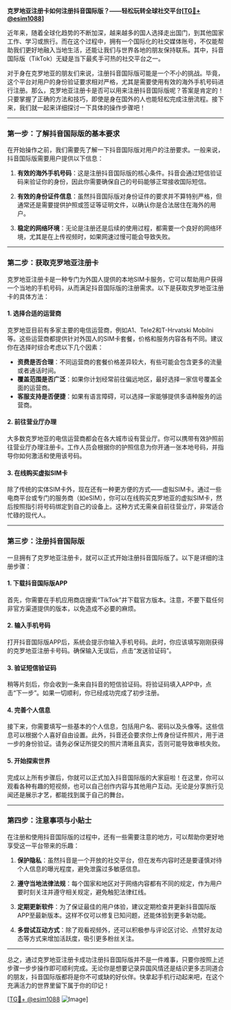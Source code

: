 **克罗地亚注册卡如何注册抖音国际版？——轻松玩转全球社交平台[[TG💪+ @esim1088](https://t.me/s/esim1088)]**

近年来，随着全球化趋势的不断加深，越来越多的国人选择走出国门，到其他国家工作、学习或旅行。而在这个过程中，拥有一个国际化的社交媒体账号，不仅能帮助我们更好地融入当地生活，还能让我们与世界各地的朋友保持联系。其中，抖音国际版（TikTok）无疑是当下最炙手可热的社交平台之一。

对于身在克罗地亚的朋友们来说，注册抖音国际版可能是一个不小的挑战。毕竟，这个平台对用户的身份验证要求相对严格，尤其是需要使用有效的海外手机号码进行注册。那么，克罗地亚注册卡是否可以用来注册抖音国际版呢？答案是肯定的！只要掌握了正确的方法和技巧，即使是身在国外的人也能轻松完成注册流程。接下来，我们就一起来详细探讨一下具体的操作步骤吧！

---

### **第一步：了解抖音国际版的基本要求**

在开始操作之前，我们需要先了解一下抖音国际版对用户的注册要求。一般来说，抖音国际版需要用户提供以下信息：

1. **有效的海外手机号码**：这是注册抖音国际版的核心条件。抖音会通过短信验证码来验证你的身份，因此你需要确保自己的号码能够正常接收国际短信。
   
2. **有效的身份证件信息**：虽然抖音国际版对身份证件的要求并不算特别严格，但通常还是需要提供护照或签证等证明文件，以确认你是合法居住在海外的用户。

3. **稳定的网络环境**：无论是注册还是后续的使用过程，都需要一个良好的网络环境，尤其是在上传视频时，如果网速过慢可能会导致失败。

---

### **第二步：获取克罗地亚注册卡**

克罗地亚注册卡是一种专门为外国人提供的本地SIM卡服务，它可以帮助用户获得一个当地的手机号码，从而满足抖音国际版的注册需求。以下是获取克罗地亚注册卡的具体方法：

#### **1. 选择合适的运营商**
克罗地亚目前有多家主要的电信运营商，例如A1、Tele2和T-Hrvatski Mobilni等。这些运营商都提供针对外国人的SIM卡套餐，价格和服务内容各有不同。建议你在选择时综合考虑以下几个因素：
- **资费是否合理**：不同运营商的套餐价格差异较大，有些可能会包含更多的流量或者通话时间。
- **覆盖范围是否广泛**：如果你计划经常前往偏远地区，最好选择一家信号覆盖全面的运营商。
- **客服支持是否便捷**：如果有语言障碍，可以选择一家能够提供多语种服务的运营商。

#### **2. 前往营业厅办理**
大多数克罗地亚的电信运营商都会在各大城市设有营业厅。你可以携带有效护照前往营业厅办理注册卡。工作人员会根据你的护照信息为你开通一张本地号码，并指导你如何激活和使用该号码。

#### **3. 在线购买虚拟SIM卡**
除了传统的实体SIM卡外，现在还有一种更方便的方式——虚拟SIM卡。通过一些电商平台或专门的服务商（如eSIM），你可以在线购买克罗地亚的虚拟SIM卡，然后按照指引将号码绑定到自己的设备上。这种方式无需亲自前往营业厅，非常适合忙碌的现代人。

---

### **第三步：注册抖音国际版**

一旦拥有了克罗地亚注册卡，就可以正式开始注册抖音国际版了。以下是详细的注册步骤：

#### **1. 下载抖音国际版APP**
首先，你需要在手机应用商店搜索“TikTok”并下载官方版本。注意，不要下载任何非官方渠道提供的版本，以免造成不必要的麻烦。

#### **2. 输入手机号码**
打开抖音国际版APP后，系统会提示你输入手机号码。此时，你应该填写刚刚获得的克罗地亚注册卡号码。确保输入无误后，点击“发送验证码”。

#### **3. 验证短信验证码**
稍等片刻后，你会收到一条来自抖音的短信验证码。将验证码填入APP中，点击“下一步”。如果一切顺利，你已经成功完成了初步注册。

#### **4. 完善个人信息**
接下来，你需要填写一些基本的个人信息，包括用户名、密码以及头像等。这些信息可以根据个人喜好自由设置。此外，抖音还会要求你上传身份证件照片，用于进一步的身份验证。请务必保证所提交的照片清晰且真实，否则可能导致审核失败。

#### **5. 开始探索世界**
完成以上所有步骤后，你就可以正式加入抖音国际版的大家庭啦！在这里，你可以观看各种有趣的短视频，也可以自己创作内容与其他用户互动。无论是分享旅行见闻还是展示才艺，都能找到属于自己的舞台。

---

### **第四步：注意事项与小贴士**

在注册和使用抖音国际版的过程中，还有一些需要注意的地方，可以帮助你更好地享受这一平台带来的乐趣：

1. **保护隐私**：虽然抖音是一个开放的社交平台，但在发布内容时还是要谨慎对待个人信息的曝光程度，避免泄露过多敏感信息。

2. **遵守当地法律法规**：每个国家和地区对于网络内容都有不同的规定，作为用户要时刻关注并遵守相关规定，避免触犯法律红线。

3. **定期更新软件**：为了保证最佳的用户体验，建议定期检查并更新抖音国际版APP至最新版本。这样不仅可以修复已知问题，还能体验到更多新功能。

4. **多尝试互动方式**：除了观看视频外，还可以积极参与评论区讨论、点赞好友动态等方式来增加活跃度，吸引更多粉丝关注。

---

总之，通过克罗地亚注册卡成功注册抖音国际版并不是一件难事，只要你按照上述步骤一步步操作即可顺利完成。无论你是想要记录异国风情还是结识更多志同道合的朋友，抖音国际版都将是你不可或缺的好伙伴。快拿起手机行动起来吧，在这个充满活力的世界里留下属于你的印记！

[[TG💪+ @esim1088](https://t.me/s/esim1088) ![Image](https://i.postimg.cc/4NQfJmqS/Snipaste-2025-05-13-00-14-12.png)]